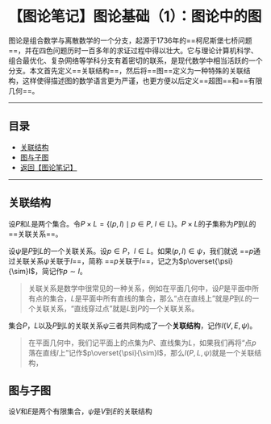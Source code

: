 # 【图论笔记】图论基础（1）：图论中的图

图论是组合数学与离散数学的一个分支，起源于1736年的==柯尼斯堡七桥问题==，并在四色问题历时一百多年的求证过程中得以壮大。它与理论计算机科学、组合最优化、复杂网络等学科分支有着密切的联系，是现代数学中相当活跃的一个分支。本文首先定义==关联结构==，然后将==图==定义为一种特殊的关联结构，这样使得描述图的数学语言更为严谨，也更方便以后定义==超图==和==有限几何==。

---

## 目录

+ <a href="#1">关联结构</a>
+ <a href="#2">图与子图</a>
+ <a href="/html/notes/graph-theory/graph-theory.html"> 返回【图论笔记】 </a>

---

## <a name="1"> 关联结构 </a>

设$P$和$L$是两个集合。令$P\times L=\{(p,l)\mid p\in P,~l\in L\}$。$P\times L$的子集称为$P$到$L$的==关联关系==。

设$\psi$是$P$到$L$的一个关联关系。设$p\in P$，$l\in L$。如果$(p,l)\in \psi$，我们就说 ==$p$通过关联关系$\psi$关联于$l$==，简称 ==$p$关联于$l$==，记之为$p\overset{\psi}{\sim}l$，简记作$p\sim l$。

>关联关系是数学中很常见的一种关系，例如在平面几何中，设$P$是平面中所有点的集合，$L$是平面中所有直线的集合，那么“点在直线上”就是$P$到$L$的一个关联关系，“直线穿过点”就是$L$到$P$的一个关联关系。

集合$P$，$L$以及$P$到$L$的关联关系$\psi$三者共同构成了一个**关联结构**，记作$I(V,E,\psi)$。

>在平面几何中，我们记平面上的点集为$P$、直线集为$L$，如果我们再将“点$p$落在直线$l$上”记作$p\overset{\psi}{\sim}l$，那么$I(P,L,\psi)$就是一个关联结构，

## <a name="2"> 图与子图 </a>

设$V$和$E$是两个有限集合，$\psi$是$V$到$E$的关联结构

